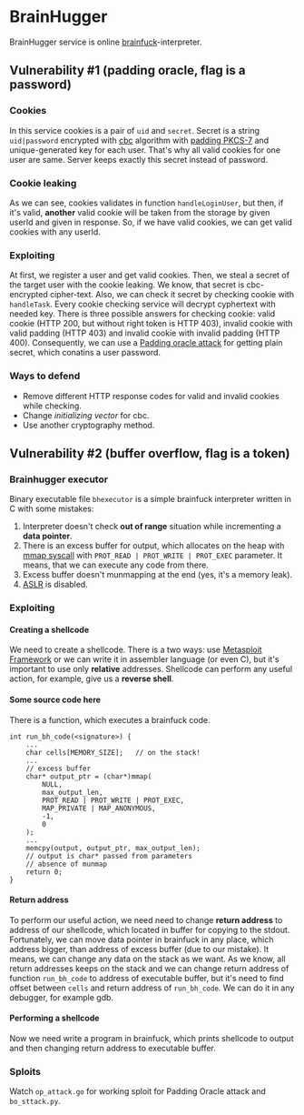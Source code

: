 # BrainHugger

BrainHugger service is online [brainfuck](https://en.wikipedia.org/wiki/Brainfuck)-interpreter.

## Vulnerability #1 (padding oracle, flag is a password)
### Cookies
In this service cookies is a pair of `uid` and `secret`. Secret is a string `uid|password` encrypted with [cbc](https://en.wikipedia.org/wiki/Block_cipher_mode_of_operation#Cipher_Block_Chaining_(CBC)) algorithm with [padding PKCS-7](https://en.wikipedia.org/wiki/PKCS) and unique-generated key for each user. That's why all valid cookies for one user are same. Server keeps exactly this secret instead of password.
### Cookie leaking
As we can see, cookies validates in function `handleLoginUser`, but then, if it's valid,
**another** valid cookie will be taken from the storage by given userId and given in response. So, if we have valid cookies, we can get valid cookies with any userId.

### Exploiting
At first, we register a user and get valid cookies. Then, we steal a secret of the target user with the cookie leaking. We know, that secret is cbc-encrypted cipher-text. Also, we can check it secret by checking cookie with `handleTask`. Every cookie checking service will decrypt cyphertext with needed key. There is three possible answers for checking cookie: valid cookie (HTTP 200, but without right token is HTTP 403), invalid cookie with valid padding (HTTP 403) and invalid cookie with invalid padding (HTTP 400). Consequently, we can use a [Padding oracle attack](https://en.wikipedia.org/wiki/Padding_oracle_attack) for getting plain secret, which conatins a user password.

### Ways to defend
* Remove different HTTP response codes for valid and invalid cookies while checking.
* Change *initializing vector* for cbc.
* Use another cryptography method.

## Vulnerability #2 (buffer overflow, flag is a token)
### Brainhugger executor
Binary executable file `bhexecutor` is a simple brainfuck interpreter written in C with some mistakes:
1) Interpreter doesn't check **out of range** situation while incrementing a **data pointer**.
2) There is an excess buffer for output, which allocates on the heap with [mmap syscall](http://man7.org/linux/man-pages/man2/mmap.2.html) with `PROT_READ | PROT_WRITE | PROT_EXEC` parameter. It means, that we can execute any code from there.
3) Excess buffer doesn't munmapping at the end (yes, it's a memory leak).
4) [ASLR](https://en.wikipedia.org/wiki/Address_space_layout_randomization) is disabled.

### Exploiting
#### Creating a shellcode
We need to create a shellcode. There is a two ways: use [Metasploit Framework](https://en.wikipedia.org/wiki/Metasploit_Project#Metasploit_Framework) or we can write it in assembler language (or even C), but it's important to use only **relative** addresses. Shellcode can perform any useful action, for example, give us a **reverse shell**.
#### Some source code here
There is a function, which executes a brainfuck code.
```
int run_bh_code(<signature>) {  
    ...
    char cells[MEMORY_SIZE];   // on the stack!
    ...
    // excess buffer
    char* output_ptr = (char*)mmap(
        NULL,
        max_output_len,
        PROT_READ | PROT_WRITE | PROT_EXEC,
        MAP_PRIVATE | MAP_ANONYMOUS,
        -1,
        0
    );
    ...
    memcpy(output, output_ptr, max_output_len);
    // output is char* passed from parameters
    // absence of munmap
    return 0;
}
```
#### Return address
To perform our useful action, we need need to change **return address** to address of our shellcode, which located in buffer for copying to the stdout. Fortunately, we can move data pointer in brainfuck in any place, which address bigger, than address of excess buffer (due to our mistake). It means, we can change any data on the stack as we want. As we know, all return addresses keeps on the stack and we can change return address of function `run_bh_code` to address of executable buffer, but it's need to find offset between `cells` and return address of `run_bh_code`. We can do it in any debugger, for example gdb.
#### Performing a shellcode
Now we need write a program in brainfuck, which prints shellcode to output and then changing return address to executable buffer.

### Sploits
Watch `op_attack.go` for working sploit for Padding Oracle attack and `bo_sttack.py`.
